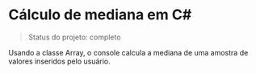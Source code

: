 <h1>Cálculo de mediana em C#</h1>

> Status do projeto: completo

Usando a classe Array, o console calcula a mediana de uma amostra de valores inseridos pelo usuário.
